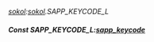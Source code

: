 _[sokol](../../modules/sokol/sokol-module.md):[sokol](../../modules/sokol/sokol-module.md).SAPP\_KEYCODE\_L_
##### Const SAPP\_KEYCODE\_L:[sapp_keycode](../../modules/sokol/sokol-sapp_keycode.md)

